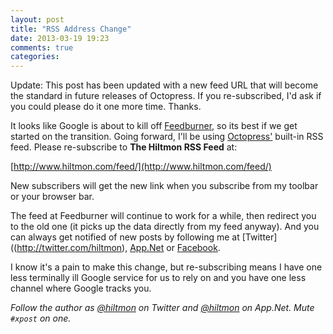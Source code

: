 ```yaml
---
layout: post
title: "RSS Address Change"
date: 2013-03-19 19:23
comments: true
categories: 
---
```


 <span class="light">Update: This post has been updated with a new feed URL that will become the standard in future releases of Octopress. If you re-subscribed, I'd ask if you could please do it one more time. Thanks.</span>

It looks like Google is about to kill off [Feedburner](http://feedburner.google.com), so its best if we get started on the transition. Going forward, I'll be using [Octopress'](http://octopress.org) built-in RSS feed. Please re-subscribe to **The Hiltmon RSS Feed** at:

<!-- [http://www.hiltmon.com/atom.xml](http://www.hiltmon.com/atom.xml) -->
[http://www.hiltmon.com/feed/](http://www.hiltmon.com/feed/)

New subscribers will get the new link when you subscribe from my toolbar or your browser bar.

The feed at Feedburner will continue to work for a while, then redirect you to the old one (it picks up the data directly from my feed anyway). And you can always get notified of new posts by following me at [Twitter]((http://twitter.com/hiltmon), [App.Net](http://alpha.app.net/hiltmon) or [Facebook](https://www.facebook.com/hiltmoncom).

I know it's a pain to make this change, but re-subscribing means I have one less terminally ill Google service for us to rely on and you have one less channel where Google tracks you.

*Follow the author as [@hiltmon](http://twitter.com/hiltmon) on Twitter and [@hiltmon](http://alpha.app.net/hiltmon) on App.Net. Mute `#xpost` on one.*
